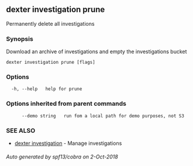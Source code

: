 ## dexter investigation prune

Permanently delete all investigations

### Synopsis


Download an archive of investigations and empty the investigations bucket

```
dexter investigation prune [flags]
```

### Options

```
  -h, --help   help for prune
```

### Options inherited from parent commands

```
      --demo string   run fom a local path for demo purposes, not S3
```

### SEE ALSO
* [dexter investigation](dexter_investigation.md)	 - Manage investigations

###### Auto generated by spf13/cobra on 2-Oct-2018
